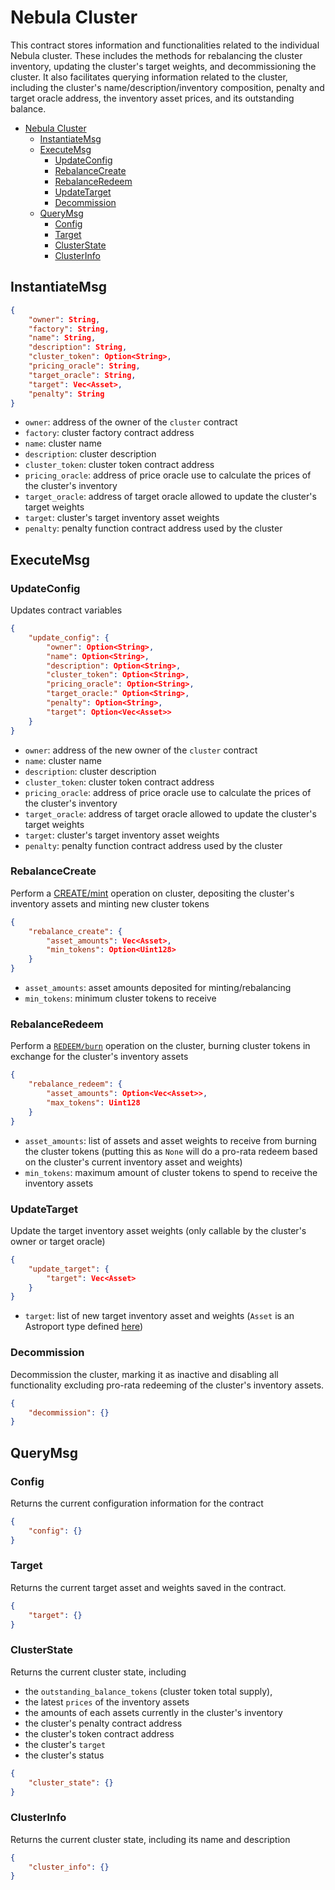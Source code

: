 # Nebula Cluster

This contract stores information and functionalities related to the individual Nebula cluster. These includes the methods for rebalancing the cluster inventory, updating the cluster's target weights, and decommissioning the cluster. It also facilitates querying information related to the cluster, including the cluster's name/description/inventory composition, penalty and target oracle address, the inventory asset prices, and its outstanding balance.

- [Nebula Cluster](#nebula-cluster)
  - [InstantiateMsg](#instantiatemsg)
  - [ExecuteMsg](#executemsg)
    - [UpdateConfig](#updateconfig)
    - [RebalanceCreate](#rebalancecreate)
    - [RebalanceRedeem](#rebalanceredeem)
    - [UpdateTarget](#updatetarget)
    - [Decommission](#decommission)
  - [QueryMsg](#querymsg)
    - [Config](#config)
    - [Target](#target)
    - [ClusterState](#clusterstate)
    - [ClusterInfo](#clusterinfo)

## InstantiateMsg

```json
{
    "owner": String,
    "factory": String,
    "name": String,
    "description": String,
    "cluster_token": Option<String>,
    "pricing_oracle": String,
    "target_oracle": String,
    "target": Vec<Asset>,
    "penalty": String
}
```

- `owner`: address of the owner of the `cluster` contract
- `factory`: cluster factory contract address
- `name`: cluster name
- `description`: cluster description
- `cluster_token`: cluster token contract address
- `pricing_oracle`: address of price oracle use to calculate the prices of the cluster's inventory
- `target_oracle`: address of target oracle allowed to update the cluster's target weights
- `target`: cluster's target inventory asset weights
- `penalty`: penalty function contract address used by the cluster

## ExecuteMsg

### UpdateConfig

Updates contract variables

```json
{
    "update_config": {
        "owner": Option<String>,
        "name": Option<String>,
        "description": Option<String>,
        "cluster_token": Option<String>,
        "pricing_oracle": Option<String>,
        "target_oracle:" Option<String>,
        "penalty": Option<String>,
        "target": Option<Vec<Asset>>
    }
}
```

- `owner`: address of the new owner of the `cluster` contract
- `name`: cluster name
- `description`: cluster description
- `cluster_token`: cluster token contract address
- `pricing_oracle`: address of price oracle use to calculate the prices of the cluster's inventory
- `target_oracle`: address of target oracle allowed to update the cluster's target weights
- `target`: cluster's target inventory asset weights
- `penalty`: penalty function contract address used by the cluster

### RebalanceCreate

Perform a [CREATE/mint](https://docs.neb.money/protocol/clusters.html#create-mint) operation on cluster, depositing the cluster's inventory assets and minting new cluster tokens

```json
{
    "rebalance_create": {
        "asset_amounts": Vec<Asset>,
        "min_tokens": Option<Uint128>
    }
}
```

- `asset_amounts`: asset amounts deposited for minting/rebalancing
- `min_tokens`: minimum cluster tokens to receive

### RebalanceRedeem

Perform a [`REDEEM/burn`](https://docs.neb.money/protocol/clusters.html#redeem-burn) operation on the cluster, burning cluster tokens in exchange for the cluster's inventory assets

```json
{
    "rebalance_redeem": {
        "asset_amounts": Option<Vec<Asset>>,
        "max_tokens": Uint128
    }
}
```

- `asset_amounts`: list of assets and asset weights to receive from burning the cluster tokens (putting this as `None` will do a pro-rata redeem based on the cluster's current inventory asset and weights)
- `min_tokens`: maximum amount of cluster tokens to spend to receive the inventory assets

### UpdateTarget

Update the target inventory asset weights (only callable by the cluster's owner or target oracle)

```json
{
    "update_target": {
        "target": Vec<Asset>
    }
}
```

- `target`: list of new target inventory asset and weights (`Asset` is an Astroport type defined [here](https://github.com/astroport-fi/astroport-core/blob/main/packages/astroport/src/asset.rs#L23))

### Decommission

Decommission the cluster, marking it as inactive and disabling all functionality excluding pro-rata redeeming of the cluster's inventory assets.

```json
{
    "decommission": {}
}
```

## QueryMsg

### Config

Returns the current configuration information for the contract

```json
{
    "config": {}
}
```

### Target

Returns the current target asset and weights saved in the contract.

```json
{
    "target": {}
}
```

### ClusterState

Returns the current cluster state, including

- the `outstanding_balance_tokens` (cluster token total supply),
- the latest `prices` of the inventory assets
- the amounts of each assets currently in the cluster's inventory
- the cluster's penalty contract address
- the cluster's token contract address
- the cluster's `target`
- the cluster's status

```json
{
    "cluster_state": {}
}
```

### ClusterInfo

Returns the current cluster state, including its name and description

```json
{
    "cluster_info": {}
}
```